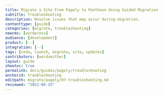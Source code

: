 ```yaml
---
title: Migrate a Site From Pagely to Pantheon Using Guided Migration
subtitle: Troubleshooting
description: Resolve issues that may occur during migration.
contenttype: [guide]
categories: [migrate, troubleshooting]
newcms: [wordpress]
audience: [development]
product: [--]
integration: [--]
tags: [code, launch, migrate, site, updates]
contributors: [wordsmither]
layout: guide
showtoc: true
permalink: docs/guides/pagely/troubleshooting
anchorid: troubleshooting
editpath: migrate/pagely/07-troubleshooting.md
reviewed: "2021-06-15"
---
```


<Partial file="migrate/troubleshooting-migrate-general.md" />
<Partial file="migrate/troubleshooting-wordpress.md" />
